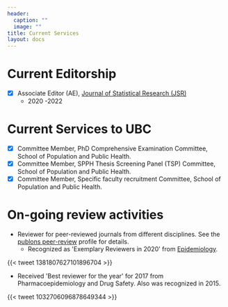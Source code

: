 ```yaml
---
header:
  caption: ""
  image: ""
title: Current Services
layout: docs
---
```


# Current Editorship

- [x] Associate Editor (AE), [Journal of Statistical Research (JSR)](http://jsr.isrt.ac.bd/) 
    - 2020 -2022 

# Current Services to UBC
-	[x] Committee Member, PhD Comprehensive Examination Committee, School of Population and Public Health.
-	[x] Committee Member, SPPH Thesis Screening Panel (TSP) Committee, School of Population and Public Health.
-	[x] Committee Member, Specific faculty recruitment Committee, School of Population and Public Health.

# On-going review activities

- Reviewer for peer-reviewed journals from different disciplines. See the [publons peer-review](https://publons.com/researcher/1172512/ehsan-karim/peer-review/) profile for details.
  - Recognized as 'Exemplary Reviewers in 2020' from [Epidemiology](https://journals.lww.com/epidem/fulltext/2021/05000/thanks_to_our_reviewers.1.aspx). 
  
{{< tweet 1381807627101896704 >}}  
  
  - Received 'Best reviewer for the year' for 2017 from Pharmacoepidemiology and Drug Safety. Also was recognized in 2015.
  
{{< tweet 1032706096878649344 >}}
